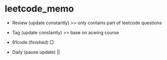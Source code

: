 # leetcode_memo

- Review (update constantly)  >> 
only contains part of leetcode questions

- Tag (update constantly)  >> 
base on acwing course 

- 91code (finished)  □

- Daily (pause update)  ||
